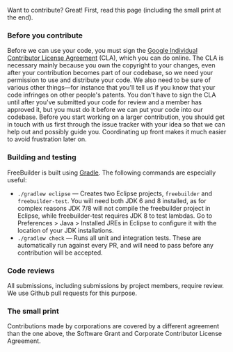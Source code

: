 Want to contribute? Great! First, read this page (including the small print at the end).

### Before you contribute
Before we can use your code, you must sign the
[Google Individual Contributor License Agreement](https://developers.google.com/open-source/cla/individual?csw=1)
(CLA), which you can do online. The CLA is necessary mainly because you own the
copyright to your changes, even after your contribution becomes part of our
codebase, so we need your permission to use and distribute your code. We also
need to be sure of various other things—for instance that you'll tell us if you
know that your code infringes on other people's patents. You don't have to sign
the CLA until after you've submitted your code for review and a member has
approved it, but you must do it before we can put your code into our codebase.
Before you start working on a larger contribution, you should get in touch with
us first through the issue tracker with your idea so that we can help out and
possibly guide you. Coordinating up front makes it much easier to avoid
frustration later on.

### Building and testing
FreeBuilder is built using [Gradle](http://gradle.org/). The following commands are especially useful:

 * `./gradlew eclipse` — Creates two Eclipse projects, `freebuilder` and `freebuilder-test`. You will need both JDK 6 and 8 installed, as for complex reasons JDK 7/8 will not compile the freebuilder project in Eclipse, while freebuilder-test requires JDK 8 to test lambdas. Go to Preferences > Java > Installed JREs in Eclipse to configure it with the location of your JDK installations.
 * `./gradlew check` — Runs all unit and integration tests. These are automatically run against every PR, and will need to pass before any contribution will be accepted.

### Code reviews
All submissions, including submissions by project members, require review. We
use Github pull requests for this purpose.

### The small print
Contributions made by corporations are covered by a different agreement than
the one above, the Software Grant and Corporate Contributor License Agreement.
